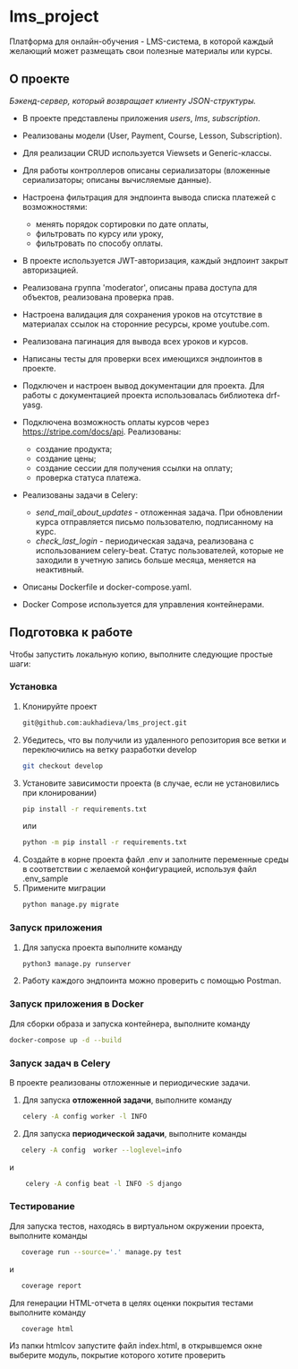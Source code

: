 # lms_project
Платформа для онлайн-обучения - LMS-система, в которой каждый желающий может размещать свои полезные материалы или курсы.

<!-- ABOUT THE PROJECT -->
## О проекте
*Бэкенд-сервер, который возвращает клиенту JSON-структуры.*

- В проекте представлены приложения *users*, *lms*, *subscription*.
- Реализованы модели (User, Payment, Course, Lesson, Subscription).
- Для реализации CRUD используется Viewsets и Generic-классы.
- Для работы контроллеров описаны сериализаторы (вложенные сериализаторы; описаны вычисляемые данные).
- Настроена фильтрация для эндпоинта вывода списка платежей с возможностями:
  - менять порядок сортировки по дате оплаты,
  - фильтровать по курсу или уроку,
  - фильтровать по способу оплаты.
- В проекте используется JWT-авторизация, каждый эндпоинт закрыт авторизацией.
- Реализована группа 'moderator', описаны права доступа для объектов, реализована проверка прав.
- Настроена валидация для сохранения уроков на отсутствие в материалах ссылок на сторонние ресурсы, кроме youtube.com.
- Реализована пагинация для вывода всех уроков и курсов.
- Написаны тесты для проверки всех имеющихся эндпоинтов в проекте.
- Подключен и настроен вывод документации для проекта. Для работы с документацией проекта использовалась библиотека drf-yasg.
- Подключена возможность оплаты курсов через https://stripe.com/docs/api. Реализованы:
  - создание продукта;
  - создание цены;
  - создание сессии для получения ссылки на оплату;
  - проверка статуса платежа.
- Реализованы задачи в Celery:
  - *send_mail_about_updates* - отложенная задача. При обновлении курса отправляется письмо пользователю, подписанному на курс.
  - *check_last_login* - периодическая задача, реализована с использованием celery-beat. Статус пользователей, которые не заходили в учетную запись больше месяца, меняется на неактивный.

- Описаны Dockerfile и docker-compose.yaml.
- Docker Compose используется для управления контейнерами.


<!-- GETTING STARTED -->
## Подготовка к работе

Чтобы запустить локальную копию, выполните следующие простые шаги:

### Установка

1. Клонируйте проект
   ```sh
   git@github.com:aukhadieva/lms_project.git
   ```
2. Убедитесь, что вы получили из удаленного репозитория все ветки и переключились на ветку разработки develop
   ```sh
   git checkout develop
   ```
3. Установите зависимости проекта (в случае, если не установились при клонировании)
   ```sh
   pip install -r requirements.txt
   ```
   или
   ```sh
   python -m pip install -r requirements.txt
   ```
4. Создайте в корне проекта файл .env и заполните переменные среды в соответствии с желаемой конфигурацией, используя файл .env_sample
5. Примените миграции
   ```sh
   python manage.py migrate
   ```

### Запуск приложения
1. Для запуска проекта выполните команду
   ```sh
   python3 manage.py runserver
   ```
2. Работу каждого эндпоинта можно проверить с помощью Postman.

### Запуск приложения в Docker
Для сборки образа и запуска контейнера, выполните команду
   ```sh
   docker-compose up -d --build
   ```
   
### Запуск задач в Celery
В проекте реализованы отложенные и периодические задачи.
1. Для запуска **отложенной задачи**, выполните команду
   ```sh
   celery -A config worker -l INFO
   ```
2. Для запуска **периодической задачи**, выполните команды
```sh
   celery -A config  worker --loglevel=info
   ```
и
```sh
    celery -A config beat -l INFO -S django
   ```

### Тестирование
Для запуска тестов, находясь в виртуальном окружении проекта, выполните команды
```sh
   coverage run --source='.' manage.py test
   ```
и
```sh
   coverage report
   ```
Для генерации HTML-отчета в целях оценки покрытия тестами выполните команду
```sh
   coverage html
   ```

Из папки htmlcov запустите файл index.html, в открывшемся окне выберите модуль, покрытие которого хотите проверить